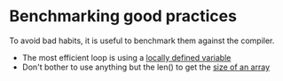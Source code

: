 # Benchmarking good practices

To avoid bad habits, it is useful to benchmark them against the compiler.

- The most efficient loop is using a [locally defined variable](./src/forbreak/README.md)
- Don't bother to use anything but the len() to get the [size of an array](./src/lenarray/README.md)

 
 
 